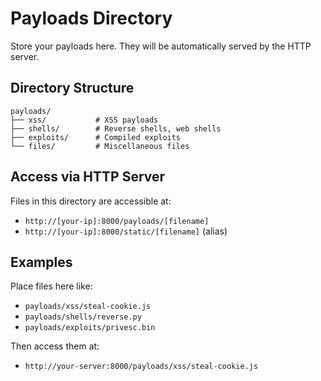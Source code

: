 # Payloads Directory

Store your payloads here. They will be automatically served by the HTTP server.

## Directory Structure

```
payloads/
├── xss/           # XSS payloads
├── shells/        # Reverse shells, web shells
├── exploits/      # Compiled exploits
└── files/         # Miscellaneous files
```

## Access via HTTP Server

Files in this directory are accessible at:
- `http://[your-ip]:8000/payloads/[filename]`
- `http://[your-ip]:8000/static/[filename]` (alias)

## Examples

Place files here like:
- `payloads/xss/steal-cookie.js`
- `payloads/shells/reverse.py`
- `payloads/exploits/privesc.bin`

Then access them at:
- `http://your-server:8000/payloads/xss/steal-cookie.js`